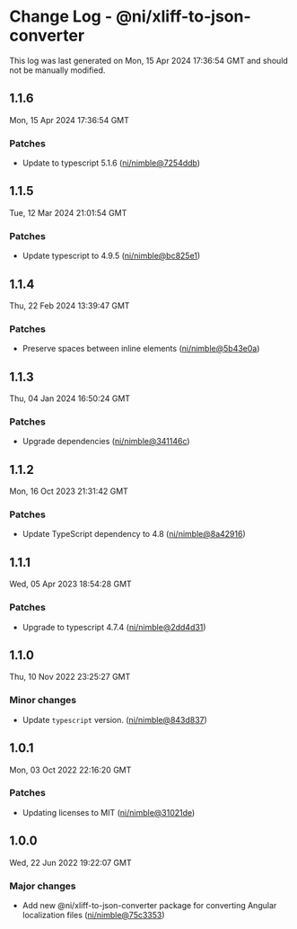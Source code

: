 # Change Log - @ni/xliff-to-json-converter

This log was last generated on Mon, 15 Apr 2024 17:36:54 GMT and should not be manually modified.

<!-- Start content -->

## 1.1.6

Mon, 15 Apr 2024 17:36:54 GMT

### Patches

- Update to typescript 5.1.6 ([ni/nimble@7254ddb](https://github.com/ni/nimble/commit/7254ddb339236dc1519033f88290491436a01aef))

## 1.1.5

Tue, 12 Mar 2024 21:01:54 GMT

### Patches

- Update typescript to 4.9.5 ([ni/nimble@bc825e1](https://github.com/ni/nimble/commit/bc825e1b057eafd8bc005d11e9a224aa9aee9619))

## 1.1.4

Thu, 22 Feb 2024 13:39:47 GMT

### Patches

- Preserve spaces between inline elements ([ni/nimble@5b43e0a](https://github.com/ni/nimble/commit/5b43e0a102d7a101a08d5aef8c0ffd880d132ec7))

## 1.1.3

Thu, 04 Jan 2024 16:50:24 GMT

### Patches

- Upgrade dependencies ([ni/nimble@341146c](https://github.com/ni/nimble/commit/341146ceef057386cea20419277073bd793270ef))

## 1.1.2

Mon, 16 Oct 2023 21:31:42 GMT

### Patches

- Update TypeScript dependency to 4.8 ([ni/nimble@8a42916](https://github.com/ni/nimble/commit/8a429164d4987cc1b932adb3c93727afdc8c5202))

## 1.1.1

Wed, 05 Apr 2023 18:54:28 GMT

### Patches

- Upgrade to typescript 4.7.4 ([ni/nimble@2dd4d31](https://github.com/ni/nimble/commit/2dd4d31306ba122fb8f5378cd83e8abc83bfa618))

## 1.1.0

Thu, 10 Nov 2022 23:25:27 GMT

### Minor changes

- Update `typescript` version. ([ni/nimble@843d837](https://github.com/ni/nimble/commit/843d8373064ad8389b54fe72a1cedda4091a7b7f))

## 1.0.1

Mon, 03 Oct 2022 22:16:20 GMT

### Patches

- Updating licenses to MIT ([ni/nimble@31021de](https://github.com/ni/nimble/commit/31021de203162ed44452ab54425946b220cf9f0f))

## 1.0.0

Wed, 22 Jun 2022 19:22:07 GMT

### Major changes

- Add new @ni/xliff-to-json-converter package for converting Angular localization files ([ni/nimble@75c3353](https://github.com/ni/nimble/commit/75c3353599ee91a7aff1b7c7c959c567ab19041b))
